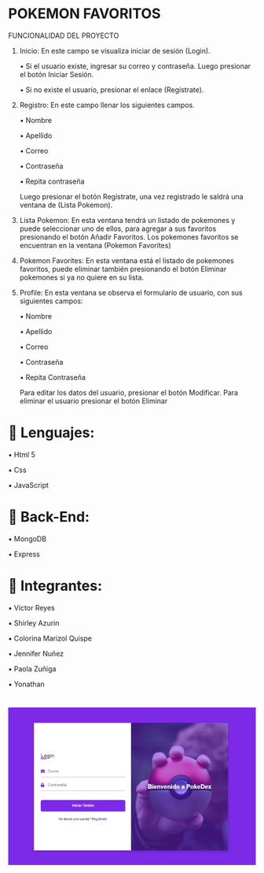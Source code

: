 # POKEMON FAVORITOS

FUNCIONALIDAD DEL PROYECTO
1.	Inicio: En este campo se visualiza iniciar de sesión (Login).

    •	Si el usuario existe, ingresar su correo y contraseña. Luego presionar el botón Iniciar Sesión.

    •	Si no existe el usuario, presionar el enlace (Regístrate).

2.	Registro: En este campo llenar los siguientes campos.

    •	Nombre

    •	Apellido

    •	Correo

    •	Contraseña 

    •	Repita contraseña

    Luego presionar el botón Regístrate, una vez registrado le saldrá una ventana de (Lista Pokemon).

3.	Lista Pokemon: En esta ventana tendrá un listado de pokemones y puede seleccionar uno de ellos, para agregar a sus favoritos presionando el botón Añadir Favoritos. Los pokemones favoritos se encuentran en la ventana (Pokemon Favorites)

4.	Pokemon Favorites: En esta ventana está el listado de pokemones favoritos, puede eliminar también presionando el botón Eliminar pokemones si ya no quiere en su lista.


5.	Profile: En esta ventana se observa el formulario de usuario, con sus siguientes campos:

    •	Nombre 

    •	Apellido

    •	Correo

    •	Contraseña

    •	Repita Contraseña

    Para editar los datos del usuario, presionar el botón Modificar.
    Para eliminar el usuario presionar el botón Eliminar


# 🔘 Lenguajes:

  ▪️ Html 5
  
  ▪️ Css
  
  ▪️ JavaScript

# 🔘 Back-End:

  ▪️ MongoDB
  
  ▪️ Express

# 🔘 Integrantes:

  ▪️ Victor Reyes
  
  ▪️ Shirley Azurin
  
  ▪️ Colorina Marizol Quispe
  
  ▪️ Jennifer Nuñez
  
  ▪️ Paola Zuñiga
  
  ▪️ Yonathan
  
  #
![Image Text](https://github.com/vreytor/backApiPoke/blob/main/img/index.jpg)
